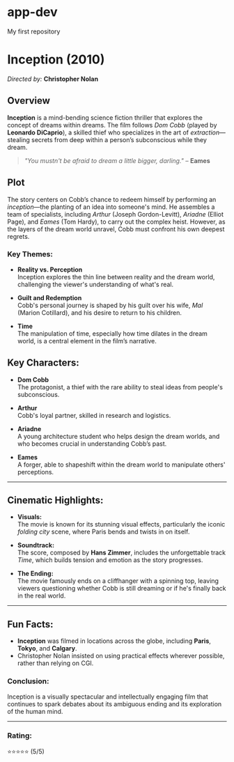 # app-dev
My first repository
# **Inception (2010)**

*Directed by:* **Christopher Nolan**

## Overview
**Inception** is a mind-bending science fiction thriller that explores the concept of dreams within dreams. The film follows *Dom Cobb* (played by **Leonardo DiCaprio**), a skilled thief who specializes in the art of *extraction*—stealing secrets from deep within a person’s subconscious while they dream.

> *"You mustn't be afraid to dream a little bigger, darling."* – **Eames**

## Plot
The story centers on Cobb’s chance to redeem himself by performing an *inception*—the planting of an idea into someone's mind. He assembles a team of specialists, including *Arthur* (Joseph Gordon-Levitt), *Ariadne* (Elliot Page), and *Eames* (Tom Hardy), to carry out the complex heist. However, as the layers of the dream world unravel, Cobb must confront his own deepest regrets.

### Key Themes:
- **Reality vs. Perception**  
  Inception explores the thin line between reality and the dream world, challenging the viewer's understanding of what's real.
  
- **Guilt and Redemption**  
  Cobb's personal journey is shaped by his guilt over his wife, *Mal* (Marion Cotillard), and his desire to return to his children.

- **Time**  
  The manipulation of time, especially how time dilates in the dream world, is a central element in the film’s narrative.

## Key Characters:
- **Dom Cobb**  
  The protagonist, a thief with the rare ability to steal ideas from people's subconscious.
  
- **Arthur**  
  Cobb's loyal partner, skilled in research and logistics.
  
- **Ariadne**  
  A young architecture student who helps design the dream worlds, and who becomes crucial in understanding Cobb’s past.
  
- **Eames**  
  A forger, able to shapeshift within the dream world to manipulate others' perceptions.

---

## Cinematic Highlights:

- **Visuals:**  
  The movie is known for its stunning visual effects, particularly the iconic *folding city* scene, where Paris bends and twists in on itself.
  
- **Soundtrack:**  
  The score, composed by **Hans Zimmer**, includes the unforgettable track *Time*, which builds tension and emotion as the story progresses.

- **The Ending:**  
  The movie famously ends on a cliffhanger with a spinning top, leaving viewers questioning whether Cobb is still dreaming or if he's finally back in the real world.

---

## Fun Facts:
- **Inception** was filmed in locations across the globe, including **Paris**, **Tokyo**, and **Calgary**.
- Christopher Nolan insisted on using practical effects wherever possible, rather than relying on CGI.

### Conclusion:
Inception is a visually spectacular and intellectually engaging film that continues to spark debates about its ambiguous ending and its exploration of the human mind.

---

### Rating:
⭐⭐⭐⭐⭐ (5/5)
